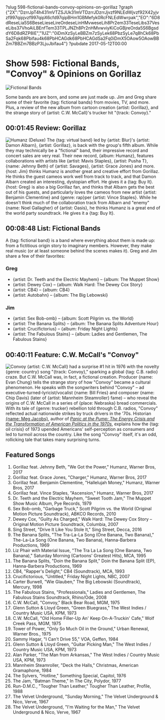 ?slug 598-fictional-bands-convoy-opinions-on-gorillaz
?graph {"2X":"DzrrJpT4h431mVTZSJUk31mVTDzrrJDzrrJjvzf9NLEdWjvzf92X42yjvzf997qipjvzf997qipX6cfd97qipBHm1GBMefyk0RcFNLEdWwrpak","EO":"6D8dReseLia5S6BeseLieseLireOrdeseLinHMvweseLih8Pr2em33TeseLibs37VeseLibs37VhoAiLBEnfTem33TPLJNZh8Pr2nHMvwviyKiCoGBjreOrda5S6BgsddY6D8dRZP8lE","1UZ":"0iDmXzSyLeBBZm7zSyLek68PbzSyLe7q8hCk68PbSa2Fqk68Pbifau4k68PbHCAGdk68PbHCAGdSa2Fq0iDmX5OAow5OAowBBZm7BBZm7BBzP3LjuJbifau4"}
?pubdate 2017-05-12T00:00

# Show 598: Fictional Bands, "Convoy" & Opinions on Gorillaz
![Fictional Bands](//static.soundopinions.org/images/2017/fictionalbands_web.jpg)

Some bands are are born, and some are just made up. Jim and Greg share some of their favorite {tag: fictional bands} from movies, TV, and more. Plus, a review of the new album from cartoon creation {artist: Gorillaz}, and the strange story of {artist: C.W. McCall}'s trucker hit "{track: Convoy}."

## 00:01:45 Review: Gorillaz
![Humanz (Deluxe)](//static.soundopinions.org/assets/598/2X0.jpg "567072/1217911994")
The {tag: virtual band} led by {artist: Blur}'s {artist: Damon Albarn}, {artist: Gorillaz}, is back with the group's fifth album. While they may technically be a "fictional" band, their impressive record and concert sales are very real. Their new record, {album: Humanz}, features collaborations with artists like {artist: Mavis Staples}, {artist: Pusha T}, {name: Jehnny Beth} of {artist: Savages}, {artist: Grace Jones} and more. {host: Jim} thinks Humanz is another great and creative effort from Gorillaz. He thinks the guest cameos work well from track to track, and that Damon Albarn created an interesting, dystopian effort. He gives it a {tag: Buy It}. {host: Greg} is also a big Gorillaz fan, and thinks that Albarn gets the best out of his guests, and particularly loves the cameos from new artist {artist: Benjamin Clementine} and {genre: rap}per {artist: Vince Staples}. While he doesn't think much of the collaboration track from Albarn and "enemy" {name: Noel Gallagher} of {artist: Oasis}, he thinks Humanz is a great end of the world party soundtrack. He gives it a {tag: Buy It}.

## 00:08:48 List: Fictional Bands
   A {tag: fictional band} is a band where everything about them is made up: from a fictitious origin story to imaginary members. However, they make real music (or at least someone behind the scenes makes it). Greg and Jim share a few of their favorites:

### Greg
- {artist: Dr. Teeth and the Electric Mayhem} – {album: The Muppet Show}
- {artist: Dewey Cox} – {album: Walk Hard: The Dewey Cox Story}
- {artist: CB4} – {album: CB4}
- {artist: Autobahn} – {album: The Big Lebowski}

### Jim
- {artist: Sex Bob-omb} – {album: Scott Pilgrim vs. the World}
- {artist: The Banana Splits} – {album: The Banana Splits Adventure Hour}
- {artist: Crucifictorius} – {album: Friday Night Lights}
- {artist: The Fabulous Stains} – {album: Ladies and Gentlemen, The Fabulous Stains}

## 00:40:11 Feature: C.W. McCall's "Convoy"
![Convoy](//static.soundopinions.org/assets/598/1UZ0.jpg)
{artist: C.W. McCall} had a surprise #1 hit in 1976 with the novelty {genre: country} song "{track: Convoy}," sparking a global {tag: C.B. radio} craze. But C.W. McCall was, in fact, a fictional creation. Producer {name: Evan Chung} tells the strange story of how "Convoy" became a cultural phenomenon. He speaks with the songwriters behind "Convoy" – ad executive-turned-lyricist/vocalist {name: Bill Fries} and composer {name: Chip Davis} (later of {artist: Mannheim Steamroller} fame) – who reveal the origins of C.W. McCall in a series of {place: Nebraska} bread commercials. With its tale of {genre: trucker} rebellion told through C.B. radios, "Convoy" reflected actual nationwide strikes by truck drivers in the '70s. Historian [{name: Meg Jacobs}](http://wws.princeton.edu/faculty-research/faculty/megj), author of [*Panic at the Pump: The Energy Crisis and the Transformation of American Politics in the 1970s*](https://us.macmillan.com/books/9780809075072), explains how the {tag: oil crisis} of 1973 upended Americans' self-perception as consumers and led to turmoil across the country. Like the song "Convoy" itself, it's an odd, rollicking tale that takes many surprising turns.




## Featured Songs

1. Gorillaz feat. Jehnny Beth, "We Got the Power," Humanz, Warner Bros, 2017
1. Gorillaz feat. Grace Jones, "Charger," Humanz, Warner Bros, 2017
1. Gorillaz feat. Benjamin Clementine, "Hallelujah Money," Humanz, Warner Bros, 2017
1. Gorillaz feat. Vince Staples, "Ascension," Humanz, Warner Bros, 2017
1. Dr. Teeth and the Electric Mayhem, "Sweet Tooth Jam," The Muppet Show Music Album, Pye Records, 1979
1. Sex Bob-omb, "Garbage Truck," Scott Pilgrim vs. the World (Original Motion Picture Soundtrack), ABKCO Records, 2010
1. Dewey Cox, "Guilty As Charged," Walk Hard: The Dewey Cox Story – Original Motion Picture Soundtrack, Columbia, 2007
1. Sing Street, "Drive It Like You Stole It," Sing Street, Decca, 2016 
1. The Banana Splits, "The Tra-La-La Song (One Banana, Two Banana)," The-La-La Song (One Banana, Two Banana), Hanna-Barbera Productions, 1969
1. Liz Phair with Material Issue, "The Tra La La Song (One Banana, Two Banana)," Saturday Morning (Cartoons' Greatest Hits), MCA, 1995
1. The Banana Splits, "Doin the Banana Split," Doin the Banana Split (EP), Hanna-Barbera Productions, 1969
1. CB4, "Rapper's Delight," CB4 (Soundtrack), MCA, 1993
1. Crucifictorious, "Untitled," Friday Night Lights, NBC, 2007
1. Carter Burwell, "Wie Glauben," The Big Lebowski (Soundtrack), Mercury, 1998
1. The Fabulous Stains, "Professionals," Ladies and Gentlemen, The Fabulous Stains Soundtrack, Rhino/Ode, 2008
1. C.W. McCall, "Convoy," Black Bear Road, MGM, 1975
1. Glenn Sutton & Lloyd Green, "Green Bluegrass," The West Indies / Country Music USA, KPM, 1973
1. C.W. McCall, "Old Home Filler-Up An' Keep On-A-Truckin' Cafe," Wolf Creek Pass, MGM, 1975
1. Tower of Power, "Only So Much Oil in the Ground," Urban Renewal, Warner Bros., 1975
1. Sammy Hagar, "I Can't Drive 55," VOA, Geffen, 1984
1. Glenn Sutton & Lloyd Green, "Guitar Picking Man," The West Indies / Country Music USA, KPM, 1973
1. Alan Parker, "The Man from Arkansas," The West Indies / Country Music USA, KPM, 1973
1. Mannheim Steamroller, "Deck the Halls," Christmas, American Gramaphone, 1984
1. The Sylvers, "Hotline," Something Special, Capitol, 1976
1. The Jam, "Batman Theme," In The City, Polydor, 1977
1. Run-D.M.C., "Tougher Than Leather," Tougher Than Leather, Profile, 1988
1. The Velvet Underground, "Sunday Morning," The Velvet Underground & Nico, Verve, 1967
1. The Velvet Underground, "I'm Waiting for the Man," The Velvet Underground & Nico, Verve, 1967



